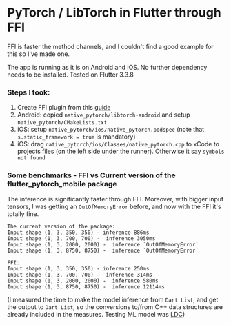 # PyTorch / LibTorch in Flutter through FFI

FFI is faster the method channels, and I couldn't find a good example for this so I've made one.

The app is running as it is on Android and iOS. No further dependency needs to be installed. Tested on Flutter 3.3.8

### Steps I took:
1. Create FFI plugin from this [guide](https://docs.flutter.dev/development/platform-integration/android/c-interop)
2. Android: copied `native_pytorch/libtorch-android` and setup `native_pytorch/CMakeLists.txt`
3. iOS: setup `native_pytorch/ios/native_pytorch.podspec` (note that `s.static_framework = true` is mandatory)
4. iOS: drag `native_pytorch/ios/Classes/native_pytorch.cpp` to xCode to projects files (on the left side under the runner). Otherwise it say `symbols not found`


### Some benchmarks - FFI vs Current version of the flutter_pytorch_mobile package

The inference is significantly faster through FFI. Moreover, with bigger input tensors, I was getting an `OutOfMemoryError` before, and now with the FFI it's totally fine.

```
The current version of the package:
Input shape (1, 3, 350, 350) - inference 886ms
Input shape (1, 3, 700, 700) -  inference 3050ms
Input shape (1, 3, 2000, 2000) -  inference `OutOfMemoryError`
Input shape (1, 3, 8750, 8750) -  inference `OutOfMemoryError`

FFI:
Input shape (1, 3, 350, 350) - inference 250ms
Input shape (1, 3, 700, 700) -  inference 314ms
Input shape (1, 3, 2000, 2000) -  inference 580ms
Input shape (1, 3, 8750, 8750) -  inference 12114ms
```

(I measured the time to make the model inference from `Dart List`, and get the output to `Dart List`, so the conversions to/from C++ data structures are already included in the measures. Testing ML model was [LDC](https://github.com/xavysp/LDC))
